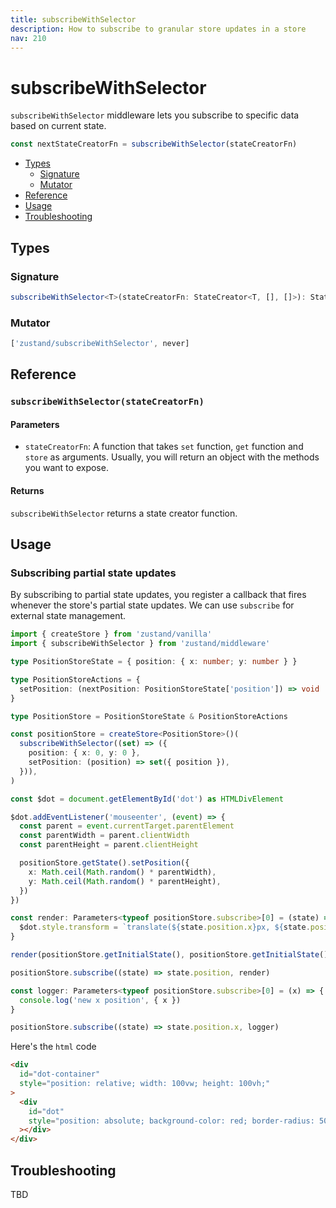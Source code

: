 ```yaml
---
title: subscribeWithSelector
description: How to subscribe to granular store updates in a store
nav: 210
---
```


# subscribeWithSelector

`subscribeWithSelector` middleware lets you subscribe to specific data based on current state.

```js
const nextStateCreatorFn = subscribeWithSelector(stateCreatorFn)
```

- [Types](#types)
  - [Signature](#signature)
  - [Mutator](#mutator)
- [Reference](#reference)
- [Usage](#usage)
- [Troubleshooting](#troubleshooting)

## Types

### Signature

```ts
subscribeWithSelector<T>(stateCreatorFn: StateCreator<T, [], []>): StateCreator<T, [['zustand/subscribeWithSelector', never]], []>
```

### Mutator

<!-- prettier-ignore-start -->
```ts
['zustand/subscribeWithSelector', never]
```
<!-- prettier-ignore-end -->

## Reference

### `subscribeWithSelector(stateCreatorFn)`

#### Parameters

- `stateCreatorFn`: A function that takes `set` function, `get` function and `store` as arguments.
  Usually, you will return an object with the methods you want to expose.

#### Returns

`subscribeWithSelector` returns a state creator function.

## Usage

### Subscribing partial state updates

By subscribing to partial state updates, you register a callback that fires whenever the store's
partial state updates. We can use `subscribe` for external state management.

```ts
import { createStore } from 'zustand/vanilla'
import { subscribeWithSelector } from 'zustand/middleware'

type PositionStoreState = { position: { x: number; y: number } }

type PositionStoreActions = {
  setPosition: (nextPosition: PositionStoreState['position']) => void
}

type PositionStore = PositionStoreState & PositionStoreActions

const positionStore = createStore<PositionStore>()(
  subscribeWithSelector((set) => ({
    position: { x: 0, y: 0 },
    setPosition: (position) => set({ position }),
  })),
)

const $dot = document.getElementById('dot') as HTMLDivElement

$dot.addEventListener('mouseenter', (event) => {
  const parent = event.currentTarget.parentElement
  const parentWidth = parent.clientWidth
  const parentHeight = parent.clientHeight

  positionStore.getState().setPosition({
    x: Math.ceil(Math.random() * parentWidth),
    y: Math.ceil(Math.random() * parentHeight),
  })
})

const render: Parameters<typeof positionStore.subscribe>[0] = (state) => {
  $dot.style.transform = `translate(${state.position.x}px, ${state.position.y}px)`
}

render(positionStore.getInitialState(), positionStore.getInitialState())

positionStore.subscribe((state) => state.position, render)

const logger: Parameters<typeof positionStore.subscribe>[0] = (x) => {
  console.log('new x position', { x })
}

positionStore.subscribe((state) => state.position.x, logger)
```

Here's the `html` code

```html
<div
  id="dot-container"
  style="position: relative; width: 100vw; height: 100vh;"
>
  <div
    id="dot"
    style="position: absolute; background-color: red; border-radius: 50%; left: -10px; top: -10px; width: 20px; height: 20px;"
  ></div>
</div>
```

## Troubleshooting

TBD
